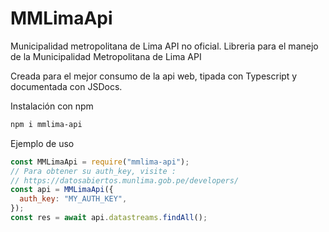 # MMLimaApi

Municipalidad metropolitana de Lima API no oficial.
Libreria para el manejo de la Municipalidad Metropolitana de Lima API

Creada para el mejor consumo de la api web, tipada con Typescript y documentada con JSDocs.

Instalación con npm

```sh
npm i mmlima-api
```

Ejemplo de uso

```js
const MMLimaApi = require("mmlima-api");
// Para obtener su auth_key, visite :
// https://datosabiertos.munlima.gob.pe/developers/
const api = MMLimaApi({
  auth_key: "MY_AUTH_KEY",
});
const res = await api.datastreams.findAll();
```
